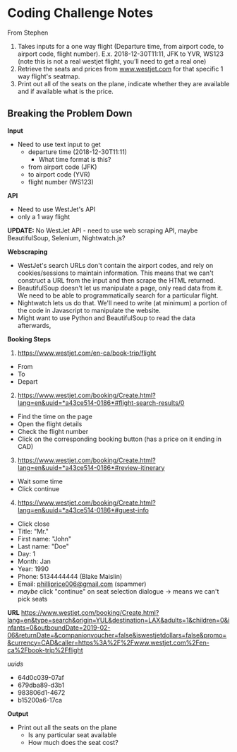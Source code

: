 # Coding Challenge Notes

From Stephen

1. Takes inputs for a one way flight (Departure time, from airport code, to airport code, flight number). E.x. 2018-12-30T11:11, JFK to YVR, WS123 (note this is not a real westjet flight, you’ll need to get a real one)
2. Retrieve the seats and prices from www.westjet.com for that specific 1 way flight's seatmap.
3. Print out all of the seats on the plane, indicate whether they are available and if available what is the price.

## Breaking the Problem Down

**Input**

- Need to use text input to get
  - departure time (2018-12-30T11:11)
    - What time format is this?
  - from airport code (JFK)
  - to airport code (YVR)
  - flight number (WS123)

**API**

- Need to use WestJet's API
- only a 1 way flight

**UPDATE:** No WestJet API - need to use web scraping API, maybe BeautifulSoup, Selenium, Nightwatch.js?

**Webscraping**

- WestJet's search URLs don't contain the airport codes, and rely on cookies/sessions to maintain information. This means that we can't construct a URL from the input and then scrape the HTML returned.
- BeautifulSoup doesn't let us manipulate a page, only read data from it. We need to be able to programmatically search for a particular flight.
- Nightwatch lets us do that. We'll need to write (at minimum) a portion of the code in Javascript to manipulate the website.
- Might want to use Python and BeautifulSoup to read the data afterwards,

**Booking Steps**

1. https://www.westjet.com/en-ca/book-trip/flight

- From
- To
- Depart

2. https://www.westjet.com/booking/Create.html?lang=en&uuid=*a43ce514-0186*#flight-search-results/0

- Find the time on the page
- Open the flight details
- Check the flight number
- Click on the corresponding booking button (has a price on it ending in CAD)

3. https://www.westjet.com/booking/Create.html?lang=en&uuid=*a43ce514-0186*#review-itinerary

- Wait some time
- Click continue

4. https://www.westjet.com/booking/Create.html?lang=en&uuid=*a43ce514-0186*#guest-info

- Click close
- Title: "Mr."
- First name: "John"
- Last name: "Doe"
- Day: 1
- Month: Jan
- Year: 1990
- Phone: 5134444444 (Blake Maislin)
- Email: philliprice006@gmail.com (spammer)
- _maybe_ click "continue" on seat selection dialogue -> means we can't pick seats

**URL**
https://www.westjet.com/booking/Create.html?lang=en&type=search&origin=YUL&destination=LAX&adults=1&children=0&infants=0&outboundDate=2019-02-06&returnDate=&companionvoucher=false&iswestjetdollars=false&promo=&currency=CAD&caller=https%3A%2F%2Fwww.westjet.com%2Fen-ca%2Fbook-trip%2Fflight

_uuids_

- 64d0c039-07af
- 679dba89-d3b1
- 983806d1-4672
- b15200a6-17ca

**Output**

- Print out all the seats on the plane
  - Is any particular seat available
  - How much does the seat cost?
